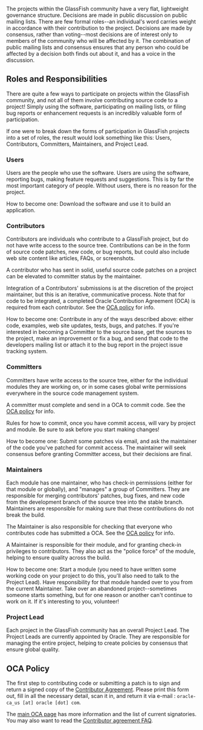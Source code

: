 The projects within the GlassFish community have a very flat, lightweight governance structure. 
Decisions are made in public discussion on public mailing lists. There are few formal roles--an 
individual's word carries weight in accordance with their contribution to the project. 
Decisions are made by consensus, rather than voting--most decisions are of interest only 
to members of the community who will be affected by it. The combination of public mailing lists 
and consensus ensures that any person who could be affected by a decision both finds out about it,
and has a voice in the discussion.

## Roles and Responsibilities


There are quite a few ways to participate on projects within the GlassFish community, 
and not all of them involve contributing source code to a project! Simply using the software, 
participating on mailing lists, or filing bug reports or enhancement requests is an incredibly valuable 
form of participation.

If one were to break down the forms of participation in GlassFish projects into a set of roles, 
the result would look something like this: Users, Contributors, Committers, Maintainers, and Project Lead.

### Users

Users are the people who use the software. Users are using the software, reporting bugs, 
making feature requests and suggestions. This is by far the most important category of people. 
Without users, there is no reason for the project.

How to become one: Download the software and use it to build an application.

### Contributors

Contributors are individuals who contribute to a GlassFish project, but do not have write access 
to the source tree. Contributions can be in the form of source code patches, new code, or bug reports, 
but could also include web site content like articles, FAQs, or screenshots.

A contributor who has sent in solid, useful source code patches on a project can be elevated 
to committer status by the maintainer.

Integration of a Contributors' submissions is at the discretion of the project maintainer, but this is 
an iterative, communicative process. Note that for code to be integrated, a completed 
Oracle Contribution Agreement (OCA) is required from each contributor. See the [OCA policy](#oca-policy) 
for info.

How to become one: Contribute in any of the ways described above: either code, examples, 
web site updates, tests, bugs, and patches. If you're interested in becoming a Committer to the source base, 
get the sources to the project, make an improvement or fix a bug, and send that code 
to the developers mailing list or attach it to the bug report in the project issue tracking system.

### Committers

Committers have write access to the source tree, either for the individual modules they are working on, 
or in some cases global write permissions everywhere in the source code management system.

A committer must complete and send in a OCA to commit code. See the [OCA policy](#oca-policy) for info.

Rules for how to commit, once you have commit access, will vary by project and module. Be sure to ask 
before you start making changes!

How to become one: Submit some patches via email, and ask the maintainer of the code you've patched 
for commit access. The maintainer will seek consensus before granting Committer access, but their 
decisions are final.

### Maintainers

Each module has one maintainer, who has check-in permissions (either for that module or globally), 
and "manages" a group of Committers. They are responsible for merging contributors' patches, bug fixes, 
and new code from the development branch of the source tree into the stable branch. 
Maintainers are responsible for making sure that these contributions do not break the build.

The Maintainer is also responsible for checking that everyone who contributes code has submitted a OCA. 
See the [OCA policy](#oca-policy) for info.

A Maintainer is responsible for their module, and for granting check-in privileges to contributors. 
They also act as the "police force" of the module, helping to ensure quality across the build.

How to become one: Start a module (you need to have written some working code on your project to do this, 
you'll also need to talk to the Project Lead). Have responsibility for that module handed over to you 
from the current Maintainer. Take over an abandoned project--sometimes someone starts something, 
but for one reason or another can't continue to work on it. If it's interesting to you, volunteer!

### Project Lead

Each project in the GlassFish community has an overall Project Lead. The Project Leads are currently appointed 
by Oracle. They are responsible for managing the entire project, helping to create policies by consensus 
that ensure global quality.

## OCA Policy

The first step to contributing code or submitting a patch is to sign and return a signed copy of the 
[Contributor Agreement][oca-agreement]. Please print this form out, fill in all the necessary detail, 
scan it in, and return it via e-mail : `oracle-ca_us [at] oracle [dot] com`. 

The [main OCA page][oca-main] has more information and the list of current signatories. You may also want to read 
the [Contributor agreement FAQ][oca-faq].

[oca-agreement]: http://oss.oracle.com/oca.pdf
[oca-main]: http://oracle.com/technetwork/goto/oca
[oca-faq]: http://oss.oracle.com/oca-faq.pdf
